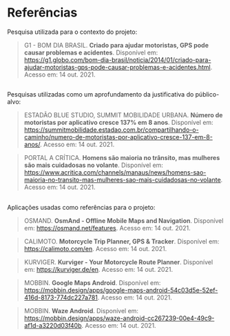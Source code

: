 # Referências

 Pesquisa utilizada para o contexto do projeto:
> G1 - BOM DIA BRASIL. **Criado para ajudar motoristas, GPS pode causar problemas e acidentes**. Disponível em: <https://g1.globo.com/bom-dia-brasil/noticia/2014/01/criado-para-ajudar-motoristas-gps-pode-causar-problemas-e-acidentes.html>. Acesso em: 14 out. 2021.

##

 Pesquisas utilizadas como um aprofundamento da justificativa do público-alvo:
> ESTADÃO BLUE STUDIO, SUMMIT MOBILIDADE URBANA. **Número de motoristas por aplicativo cresce 137% em 8 anos**. Disponível em: <https://summitmobilidade.estadao.com.br/compartilhando-o-caminho/numero-de-motoristas-por-aplicativo-cresce-137-em-8-anos/>. Acesso em: 14 out. 2021.

> PORTAL A CRÍTICA. **Homens são maioria no trânsito, mas mulheres são mais cuidadosas no volante**. Disponível em: <https://www.acritica.com/channels/manaus/news/homens-sao-maioria-no-transito-mas-mulheres-sao-mais-cuidadosas-no-volante>. Acesso em: 14 out. 2021.

##

 Aplicações usadas como referências para o projeto:

> OSMAND. **OsmAnd - Offline Mobile Maps and Navigation**. Disponível em: <https://osmand.net/features>. Acesso em: 14 out. 2021.

> CALIMOTO. **Motorcycle Trip Planner, GPS & Tracker**. Disponível em: <https://calimoto.com/en>. Acesso em: 14 out. 2021.

> KURVIGER. **Kurviger - Your Motorcycle Route Planner**. Disponível em: <https://kurviger.de/en>. Acesso em: 14 out. 2021.

> MOBBIN. **Google Maps Android**. Disponível em: <https://mobbin.design/apps/google-maps-android-54c03d5e-52ef-416d-8173-774dc227a781>. Acesso em: 14 out. 2021.

> MOBBIN. **Waze Android**. Disponível em: <https://mobbin.design/apps/waze-android-cc267239-00e4-49c9-af1d-a3220d03f40b>. Acesso em: 14 out. 2021.

